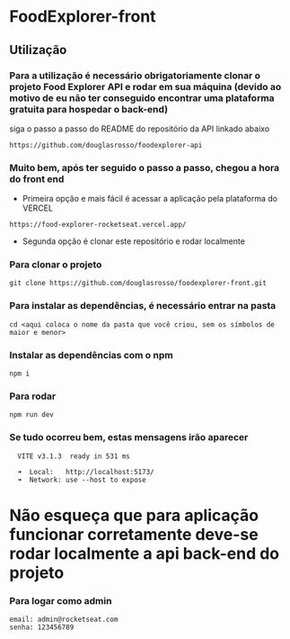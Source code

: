 # FoodExplorer-front

## Utilização

### Para a utilização é necessário obrigatoriamente clonar o projeto Food Explorer API e rodar em sua máquina (devido ao motivo de eu não ter conseguido encontrar uma plataforma gratuita para hospedar o back-end)

siga o passo a passo do README do repositório da API linkado abaixo

```
https://github.com/douglasrosso/foodexplorer-api
```

### Muito bem, após ter seguido o passo a passo, chegou a hora do front end
* Primeira opção e mais fácil é acessar a aplicação pela plataforma do VERCEL

```
https://food-explorer-rocketseat.vercel.app/
```

* Segunda opção é clonar este repositório e rodar localmente

### Para clonar o projeto

```
git clone https://github.com/douglasrosso/foodexplorer-front.git
```

### Para instalar as dependências, é necessário entrar na pasta

```
cd <aqui coloca o nome da pasta que você criou, sem os símbolos de maior e menor>
```

### Instalar as dependências com o npm

```
npm i
```

### Para rodar

```
npm run dev
```

### Se tudo ocorreu bem, estas mensagens irão aparecer

```
  VITE v3.1.3  ready in 531 ms

  ➜  Local:   http://localhost:5173/
  ➜  Network: use --host to expose
```

# Não esqueça que para aplicação funcionar corretamente deve-se rodar localmente a api back-end do projeto

### Para logar como admin

``` 
email: admin@rocketseat.com
senha: 123456789
```
